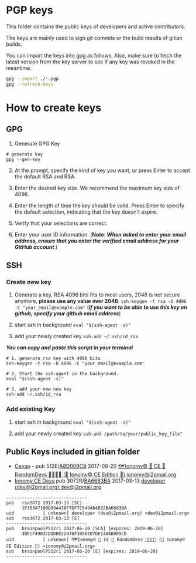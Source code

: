 PGP keys
========

This folder contains the public keys of developers and active contributors.

The keys are mainly used to sign git commits or the build results of gitian
builds.

You can import the keys into gpg as follows. Also, make sure to fetch the
latest version from the key server to see if any key was revoked in the
meantime.

```sh
gpg --import ./*.pgp
gpg --refresh-keys
```

# How to create keys

## GPG

1. Generate GPG Key

```
# generate key
gpg --gen-key

```

2. At the prompt, specify the kind of key you want, or press Enter to accept the default RSA and RSA.

3. Enter the desired key size. We recommend the maximum key size of 4096.

4. Enter the length of time the key should be valid. Press Enter to specify the default selection, indicating that the key doesn't expire.

5. Verify that your selections are correct.

6. Enter your user ID information. (**Note**: ___When asked to enter your email address, ensure that you enter the verified email address for your GitHub account___.)

## SSH

### Create new key
1. Generate a key, RSA 4096 bits fits to most users, 2048 is not secure anymore, **please use any value over 2048**.
`ssh-keygen -t rsa -b 4096 -C "your_email@example.com"`
(___if you want to be able to use this key on github, specify your github email address___)

2. start ssh in background `eval "$(ssh-agent -s)"`

3. add your newly created key `ssh-add ~/.ssh/id_rsa`


___You can copy and paste this script in your terminal___

```
# 1. generate rsa key with 4096 bits
ssh-keygen -t rsa -b 4096 -C "your_email@example.com"

# 2. Start the ssh-agent in the background.
eval "$(ssh-agent -s)"

# 3. add your new new key
ssh-add ~/.ssh/id_rsa
```

### Add existing Key

1. start ssh in background `eval "$(ssh-agent -s)"`

2. add your newly created key `ssh-add /path/to/your/public_key_file"`

## Public Keys included in  gitian folder

- [Cevap](https://github.com/cevap/) - pub   512E/[A8D009CB](https://pgp.mit.edu/pks/lookup?op=get&search=0x5E07DE13A8D009CB) 2017-06-20 [🗺️Ionomy©️ 🐼 CE 🐼 RandomDevs 👩‍🔬👨‍🔬 (💂 Ionomy©️ CE Edition 💂) <ionomy@i2pmail.org>](https://pgp.mit.edu/pks/lookup?op=vindex&search=0x5E07DE13A8D009CB)
- [Ionomy CE Devs](https://github.com/ionmy/) pub  3072R/[BA6683BA](https://pgp.mit.edu/pks/lookup?op=get&search=0x49464B32BA6683BA) 2017-03-13 [developer (dev@i2pmail.org) <dev@i2pmail.org>](https://pgp.mit.edu/pks/lookup?op=vindex&search=0x49464B32BA6683BA)

```
-------------------------------
pub   rsa3072 2017-03-13 [SC]
      1F353A7100D09A436F7DF7C549464B32BA6683BA
uid           [ unknown] developer (dev@i2pmail.org) <dev@i2pmail.org>
sub   rsa3072 2017-03-13 [E]
-------------------------------
pub   brainpoolP512r1 2017-06-20 [SCA] [expires: 2019-06-20]
      3BECF4903CDDDBE22476F3055E07DE13A8D009CB
uid           [ unknown] 🗺️Ionomy©️ 🐼 CE 🐼 RandomDevs 👩‍🔬👨‍🔬 (💂 Ionomy©️ CE Edition 💂) <ionomy@i2pmail.org>
sub   brainpoolP512r1 2017-06-20 [E] [expires: 2019-06-20]
-------------------------------
```
